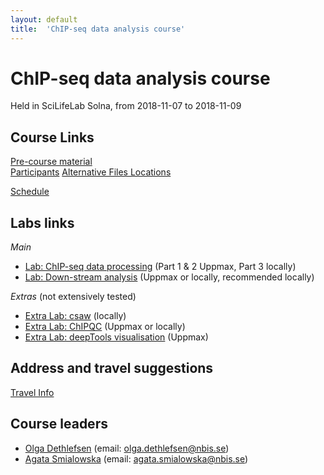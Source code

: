 ```yaml
---
layout: default
title:  'ChIP-seq data analysis course'
---
```


# ChIP-seq data analysis course
Held in SciLifeLab Solna, from 2018-11-07 to 2018-11-09

## Course Links
[Pre-course material](precourse)   
[Participants](participants.pdf)
[Alternative Files Locations](box)  

[Schedule](schedule)  

## Labs links

*Main*
* [Lab: ChIP-seq data processing](labs/processing) (Part 1 & 2 Uppmax, Part 3 locally)
* [Lab: Down-stream analysis](labs/diffBinding)  (Uppmax or locally, recommended locally)

*Extras* (not extensively tested)
* [Extra Lab: csaw](labs/csaw) (locally)
* [Extra Lab: ChIPQC](labs/chipqc) (Uppmax or locally)
* [Extra Lab: deepTools visualisation](labs/vis) (Uppmax)

<!--
*Day 2*
* [Lab: Differential occupancy with DiffBind](labs/diffBinding) + section [6.2 Deriving consensus peaksets](http://bioconductor.org/packages/devel/bioc/vignettes/DiffBind/inst/doc/DiffBind.pdf)
* [Lab: Down-stream analysis with ChIPpeakAnno](labs/diffBinding) + selected [extras from  ChIPpeakAnno manual](https://bioconductor.org/packages/devel/bioc/vignettes/ChIPpeakAnno/inst/doc/ChIPpeakAnno.html)
* [Lab: csaw](labs/csaw)
* [Lab: deepTools visualisation](labs/vis) (Uppmax)
-->

## Address and travel suggestions
[Travel Info](travel)  

## Course leaders
* [Olga Dethlefsen](http://nbis.se/about/staff/olga-dethlefsen/) (email: olga.dethlefsen@nbis.se)
* [Agata Smialowska](http://nbis.se/about/staff/agata-smialowska/) (email: agata.smialowska@nbis.se)
